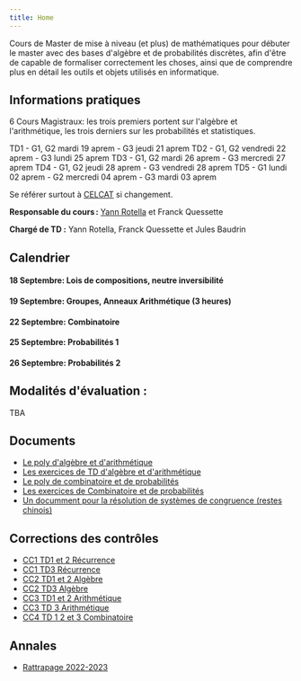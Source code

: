```yaml
---
title: Home
---
```

Cours de Master de mise à niveau (et plus) de mathématiques pour débuter le master avec des bases d'algèbre et de probabilités discrètes, afin d'être de capable de formaliser correctement les choses, ainsi que de comprendre plus en détail les outils et objets utilisés en informatique.

## Informations pratiques

6 Cours Magistraux: les trois premiers portent sur l'algèbre et l'arithmétique, les trois derniers sur les probabilités et statistiques.

TD1 - G1, G2 mardi 19 aprem - G3 jeudi 21 aprem
TD2 - G1, G2 vendredi 22 aprem - G3 lundi 25 aprem
TD3 - G1, G2 mardi 26 aprem - G3 mercredi 27 aprem
TD4 - G1, G2 jeudi 28 aprem - G3 vendredi 28 aprem
TD5 - G1 lundi 02 aprem - G2 mercredi 04 aprem - G3 mardi 03 aprem

Se référer surtout à [CELCAT](https://edt.uvsq.fr/cal?vt=month&dt=2023-03-13&et=module&fid0=MIN17217) si changement.

**Responsable du cours :** [Yann Rotella](https://rotella.fr/) et Franck Quessette

**Chargé de TD :** Yann Rotella, Franck Quessette et Jules Baudrin


## Calendrier


#### 18 Septembre: Lois de compositions, neutre inversibilité

#### 19 Septembre: Groupes, Anneaux Arithmétique (3 heures)

#### 22 Septembre: Combinatoire

#### 25 Septembre: Probabilités 1

#### 26 Septembre: Probabilités 2
  
## Modalités d'évaluation :

TBA

## Documents

 - [Le poly d'algèbre et d'arithmétique](docs/CM_algebre.pdf)
 - [Les exercices de TD d'algèbre et d'arithmétique](docs/TDalgebre.pdf)
 - [Le poly de combinatoire et de probabilités](docs/CM_combi.pdf)
 - [Les exercices de Combinatoire et de probabilités](docs/TDcombi.pdf)
 - [Un documment pour la résolution de systèmes de congruence (restes chinois)](docs/complement_restes_chinois.pdf)

## Corrections des contrôles

 - [CC1 TD1 et 2 Récurrence](docs/corr1td12.pdf)
 - [CC1 TD3 Récurrence](docs/corr1td3.pdf)
 - [CC2 TD1 et 2 Algèbre](docs/corr2td12.pdf)
 - [CC2 TD3 Algèbre](docs/corr2td3.pdf)
 - [CC3 TD1 et 2 Arithmétique](docs/corr3td12.pdf)
 - [CC3 TD 3 Arithmétique](docs/corr3td3.pdf)
 - [CC4 TD 1 2 et 3 Combinatoire](docs/corr4.pdf)

## Annales

 - [Rattrapage 2022-2023](docs/rat2023.pdf)
